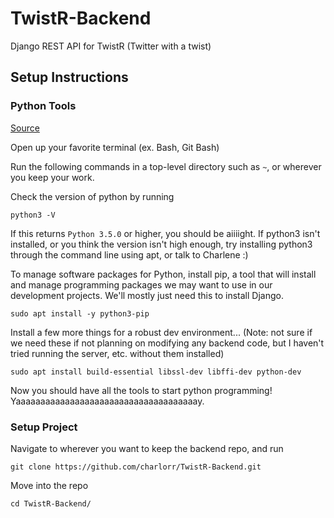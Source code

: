 # TwistR-Backend
Django REST API for TwistR (Twitter with a twist)

## Setup Instructions

### Python Tools
[Source](https://www.digitalocean.com/community/tutorials/how-to-install-python-3-and-set-up-a-local-programming-environment-on-ubuntu-18-04)

Open up your favorite terminal (ex. Bash, Git Bash)

Run the following commands in a top-level directory such as `~`, or wherever you keep your work. 

Check the version of python by running
```
python3 -V
```

If this returns `Python 3.5.0` or higher, you should be aiiiight.
If python3 isn't installed, or you think the version isn't high enough, try installing python3 through the command line using apt, or talk to Charlene :)

To manage software packages for Python, install pip, a tool that will install and manage programming packages we may want to use in our development projects. We'll mostly just need this to install Django.
```
sudo apt install -y python3-pip
```

Install a few more things for a robust dev environment... (Note: not sure if we need these if not planning on modifying any backend code, but I haven't tried running the server, etc. without them installed)
```
sudo apt install build-essential libssl-dev libffi-dev python-dev
```

Now you should have all the tools to start python programming! Yaaaaaaaaaaaaaaaaaaaaaaaaaaaaaaaaaaaaay.

### Setup Project 

Navigate to wherever you want to keep the backend repo, and run
```
git clone https://github.com/charlorr/TwistR-Backend.git
```

Move into the repo
``` 
cd TwistR-Backend/
```

